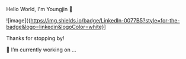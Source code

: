 Hello World, I'm Youngjin 👋

![image]({https://img.shields.io/badge/LinkedIn-0077B5?style=for-the-badge&logo=linkedin&logoColor=white}]

Thanks for stopping by!



🔭 I’m currently working on ...

<!--
**moolair/moolair** is a ✨ _special_ ✨ repository because its `README.md` (this file) appears on your GitHub profile.

Here are some ideas to get you started:

- 🔭 I’m currently working on ...
- 🌱 I’m currently learning ...
- 👯 I’m looking to collaborate on ...
- 🤔 I’m looking for help with ...
- 💬 Ask me about ...
- 📫 How to reach me: ...
- 😄 Pronouns: ...
- ⚡ Fun fact: ...
-->

